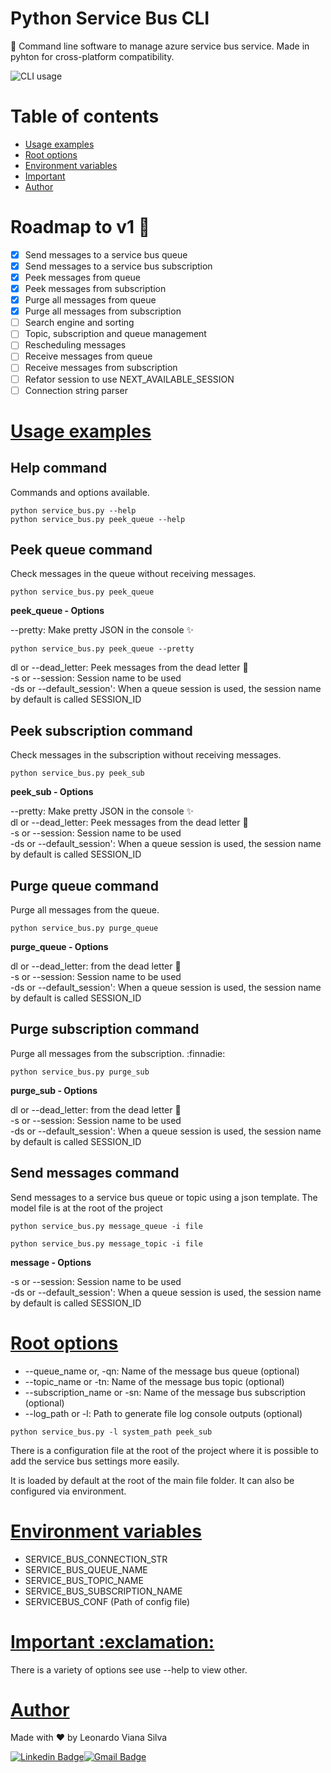 # Python Service Bus CLI

🚀 Command line software to manage azure service bus service. Made in pyhton for cross-platform compatibility.

![CLI usage](https://user-images.githubusercontent.com/3792091/117333961-dac6da00-ae6f-11eb-8bb6-44ad8cf55431.png)

# Table of contents

<!--ts-->
   * [Usage examples](#usage-examples)
   * [Root options](#root-options) 
   * [Environment variables](#environment-variables)
   * [Important](#important)
   * [Author](#author)
<!--te-->

# Roadmap to v1 :running:

- [x] Send messages to a service bus queue
- [x] Send messages to a service bus subscription
- [x] Peek messages from queue
- [x] Peek messages from subscription
- [x] Purge all messages from queue
- [x] Purge all messages from subscription
- [ ] Search engine and sorting
- [ ] Topic, subscription and queue management
- [ ] Rescheduling messages
- [ ] Receive messages from queue
- [ ] Receive messages from subscription
- [ ] Refator session to use NEXT_AVAILABLE_SESSION
- [ ] Connection string parser

<h1><a href="#usage-examples">Usage examples</a></h1>

## Help command

Commands and options available.

```console
python service_bus.py --help  
python service_bus.py peek_queue --help 
```

## Peek queue command

Check messages in the queue without receiving messages.

```console
python service_bus.py peek_queue
```

**peek_queue - Options**

--pretty: Make pretty JSON in the console :sparkles:

```console
python service_bus.py peek_queue --pretty
```

dl or --dead_letter:  Peek messages from the dead letter :ghost: <br>
-s or --session: Session name to be used <br>
-ds or --default_session': When a queue session is used, the session name by default is called SESSION_ID

## Peek subscription command

Check messages in the subscription without receiving messages.

```console
python service_bus.py peek_sub
```
**peek_sub - Options**

--pretty: Make pretty JSON in the console :sparkles: <br>
dl or --dead_letter:  Peek messages from the dead letter :ghost: <br>
-s or --session: Session name to be used <br>
-ds or --default_session': When a queue session is used, the session name by default is called SESSION_ID

## Purge queue command 

Purge all messages from the queue.

```console
python service_bus.py purge_queue
```

**purge_queue - Options**

dl or --dead_letter:  from the dead letter :ghost: <br>
-s or --session: Session name to be used <br>
-ds or --default_session': When a queue session is used, the session name by default is called SESSION_ID

## Purge subscription command

Purge all messages from the subscription. :finnadie:

```console
python service_bus.py purge_sub
```

**purge_sub - Options**

dl or --dead_letter:  from the dead letter :ghost: <br>
-s or --session: Session name to be used <br>
-ds or --default_session': When a queue session is used, the session name by default is called SESSION_ID

## Send messages command

Send messages to a service bus queue or topic using a json template. The model file is at the root of the project

```console
python service_bus.py message_queue -i file
```

```console
python service_bus.py message_topic -i file
```
**message - Options**

-s or --session: Session name to be used <br>
-ds or --default_session': When a queue session is used, the session name by default is called SESSION_ID

<h1><a href="#root-options">Root options</a></h1>

- --queue_name or, -qn: Name of the message bus queue (optional)
- --topic_name or -tn: Name of the message bus topic (optional)
- --subscription_name or -sn: Name of the message bus subscription (optional)
- --log_path or -l: Path to generate file log console outputs (optional)

```console
python service_bus.py -l system_path peek_sub
```

There is a configuration file at the root of the project where it is possible to add the service 
bus settings more easily. 

It is loaded by default at the root of the main file folder. It can also be configured via environment.

<h1><a href="#environment-variables">Environment variables</a></h1>

- SERVICE_BUS_CONNECTION_STR
- SERVICE_BUS_QUEUE_NAME
- SERVICE_BUS_TOPIC_NAME
- SERVICE_BUS_SUBSCRIPTION_NAME
- SERVICEBUS_CONF (Path of config file)

<h1><a href="#important">Important :exclamation:</a></h1>

There is a variety of options see use --help to view other.

<h1><a href="#author">Author</a></h1>

Made with ❤️ by Leonardo Viana Silva

[![Linkedin Badge](https://img.shields.io/badge/-Leonardo-blue?style=flat-square&logo=Linkedin&logoColor=white&link=https://www.linkedin.com/in/leonardo-viana-silva/)](https://www.linkedin.com/in/leonardo-viana-silva/)[![Gmail Badge](https://img.shields.io/badge/-leonardovsilva@gmail.com-c14438?style=flat-square&logo=Gmail&logoColor=white&link=mailto:leonardovsilva@gmail.com)](mailto:leonardovsilva@gmail.com)
